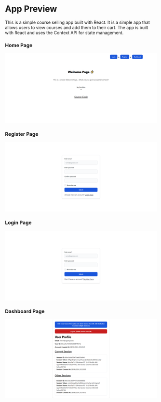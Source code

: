 # App Preview

This is a simple course selling app built with React. It is a simple app that allows users to view courses and add them to their cart. The app is built with React and uses the Context API for state management.

### Home Page
![App Preview](/preview/home-page.png)

### Register Page
![App Preview](/preview/register-page.png)

### Login Page
![App Preview](/preview/login-page.png)

### Dashboard Page
![App Preview](/preview/dashboard-page.png)